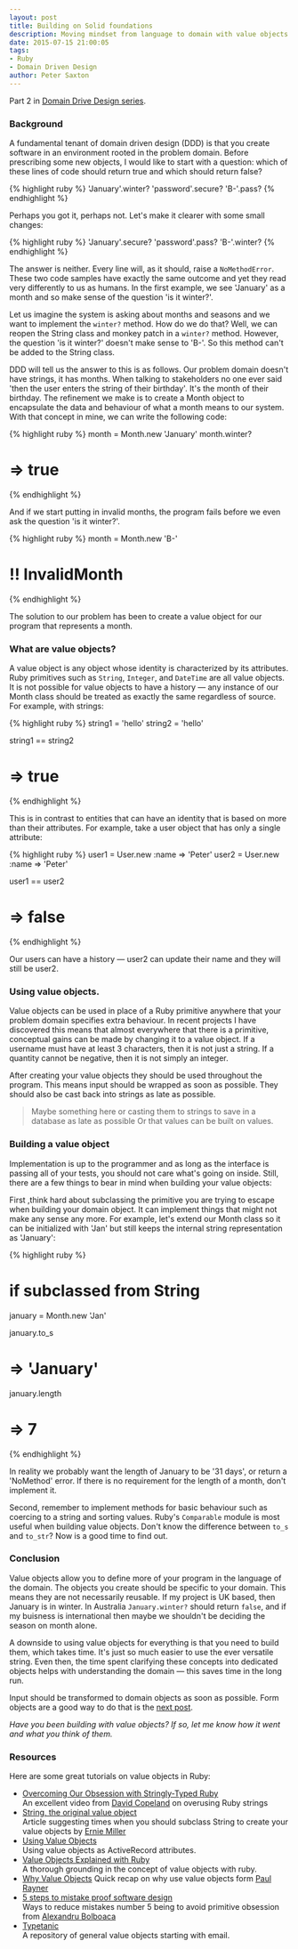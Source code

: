 ```yaml
---
layout: post
title: Building on Solid foundations
description: Moving mindset from language to domain with value objects.
date: 2015-07-15 21:00:05
tags:
- Ruby
- Domain Driven Design
author: Peter Saxton
---
```


Part 2 in [Domain Drive Design series](/2015/07/14/domain-driven-design-introduction.html).

### Background

A fundamental tenant of domain driven design (DDD) is that you create software in an environment rooted in the problem domain. Before prescribing some new objects, I would like to start with a question: which of these lines of code should return true and which should return false?

{% highlight ruby %}
'January'.winter?
'password'.secure?
'B-'.pass?
{% endhighlight %}

Perhaps you got it, perhaps not. Let's make it clearer with some small changes:

{% highlight ruby %}
'January'.secure?
'password'.pass?
'B-'.winter?
{% endhighlight %}

The answer is neither. Every line will, as it should, raise a `NoMethodError`. These two code samples have exactly the same outcome and yet they read very differently to us as humans. In the first example, we see 'January' as a month and so make sense of the question 'is it winter?'.

Let us imagine the system is asking about months and seasons and we want to implement the `winter?` method. How do we do that? Well, we can reopen the String class and monkey patch in a `winter?` method. However, the question 'is it winter?' doesn't make sense to 'B-'. So this method can't be added to the String class.

DDD will tell us the answer to this is as follows. Our problem domain doesn't have strings, it has months. When talking to stakeholders no one ever said 'then the user enters the string of their birthday'. It's the month of their birthday. The refinement we make is to create a Month object to encapsulate the data and behaviour of what a month means to our system. With that concept in mine, we can write the following code:

{% highlight ruby %}
month = Month.new 'January'
month.winter?
# => true
{% endhighlight %}

And if we start putting in invalid months, the program fails before we even ask the question 'is it winter?'.

{% highlight ruby %}
month = Month.new 'B-'
# !! InvalidMonth
{% endhighlight %}

The solution to our problem has been to create a value object for our program that represents a month.

### What are value objects?

A value object is any object whose identity is characterized by its attributes. Ruby primitives such as `String`, `Integer`, and `DateTime` are all value objects. It is not possible for value objects to have a history — any instance of our Month class should be treated as exactly the same regardless of source. For example, with strings:

{% highlight ruby %}
string1 = 'hello'
string2 = 'hello'

string1 == string2
# => true
{% endhighlight %}

This is in contrast to entities that can have an identity that is based on more than their attributes. For example, take a user object that has only a single attribute:

{% highlight ruby %}
user1 = User.new :name => 'Peter'
user2 = User.new :name => 'Peter'

user1 == user2
# => false
{% endhighlight %}

Our users can have a history —  user2 can update their name and they will still be user2.

### Using value objects.
Value objects can be used in place of a Ruby primitive anywhere that your problem domain specifies extra behaviour. In recent projects I have discovered this means that almost everywhere that there is a primitive, conceptual gains can be made by changing it to a value object. If a username must have at least 3 characters, then it is not just a string. If a quantity cannot be negative, then it is not simply an integer.

After creating your value objects they should be used throughout the program. This means input should be wrapped as soon as possible. They should also be cast back into strings as late as possible.

> Maybe something here or casting them to strings to save in a database as late as possible
> Or that values can be built on values.

### Building a value object
Implementation is up to the programmer and as long as the interface is passing all of your tests, you should not care what's going on inside. Still, there are a few things to bear in mind when building your value objects:

First ,think hard about subclassing the primitive you are trying to escape when building your domain object. It can implement things that might not make any sense any more. For example, let's extend our Month class so it can be initialized with 'Jan' but still keeps the internal string representation as 'January':

{% highlight ruby %}
# if subclassed from String
january = Month.new 'Jan'

january.to_s
# => 'January'

january.length
# => 7
{% endhighlight %}

In reality we probably want the length of January to be '31 days', or return a 'NoMethod' error. If there is no requirement for the length of a month, don't implement it.

Second, remember to implement methods for basic behaviour such as coercing to a string and sorting values. Ruby's `Comparable` module is most useful when building value objects. Don't know the difference between `to_s` and `to_str`? Now is a good time to find out.

### Conclusion
Value objects allow you to define more of your program in the language of the domain. The objects you create should be specific to your domain. This means they are not necessarily reusable. If my project is UK based, then January is in winter. In Australia `January.winter?` should return `false`, and if my buisness is international then maybe we shouldn't be deciding the season on month alone.

A downside to using value objects for everything is that you need to build them, which takes time. It's just so much easier to use the ever versatile string. Even then, the time spent clarifying these concepts into dedicated objects helps with understanding the domain — this saves time in the long run.

Input should be transformed to domain objects as soon as possible. Form objects are a good way to do that is the [next post](/2015/07/23/application-border-control-with-ruby-form-objects.html).

*Have you been building with value objects? If so, let me know how it went and what you think of them.*

### Resources

Here are some great tutorials on value objects in Ruby:

- [Overcoming Our Obsession with Stringly-Typed Ruby](https://www.youtube.com/watch?v=7Obobjq8g_U)  
  An excellent video from [David Copeland](https://twitter.com/davetron5000) on overusing Ruby strings
- [String, the original value object](http://erniemiller.org/2012/11/01/ruby-tidbit-string-the-original-value-object/)  
  Article suggesting times when you should subclass String to create your value objects by [Ernie Miller](https://twitter.com/erniemiller)
- [Using Value Objects](http://www.informit.com/articles/article.aspx?p=2220311&seqNum=11)  
  Using value objects as ActiveRecord attributes.
- [Value Objects Explained with Ruby](http://www.sitepoint.com/value-objects-explained-with-ruby/)  
  A thorough grounding in the concept of value objects with ruby.
- [Why Value Objects](http://thepaulrayner.com/blog/why-value-objects/) Quick recap on why use value objects form [Paul Rayner](https://twitter.com/thepaulrayner)
- [5 steps to mistake proof software design](http://mozaicworks.com/blog/5-steps-to-mistake-proof-software-design/)  
  Ways to reduce mistakes number 5 being to avoid primitive obsession from [Alexandru Bolboaca](https://twitter.com/alexboly)
- [Typetanic](https://github.com/CrowdHailer/typtanic)  
  A repository of general value objects starting with email.
